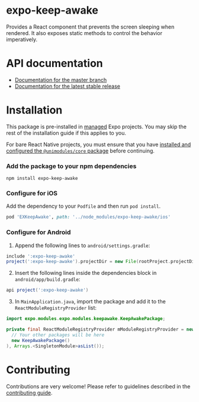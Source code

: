 # expo-keep-awake

Provides a React component that prevents the screen sleeping when rendered. It also exposes static methods to control the behavior imperatively.

# API documentation

- [Documentation for the master branch](https://github.com/expo/expo/blob/master/docs/pages/versions/unversioned/sdk/keep-awake.md)
- [Documentation for the latest stable release](https://docs.expo.io/versions/latest/sdk/keep-awake/)

# Installation

This package is pre-installed in [managed](https://docs.expo.io/versions/latest/introduction/managed-vs-bare/) Expo projects. You may skip the rest of the installation guide if this applies to you.

For bare React Native projects, you must ensure that you have [installed and configured the `@unimodules/core` package](https://github.com/unimodules/core) before continuing.

### Add the package to your npm dependencies

```
npm install expo-keep-awake
```

### Configure for iOS

Add the dependency to your `Podfile` and then run `pod install`.

```ruby
pod 'EXKeepAwake', path: '../node_modules/expo-keep-awake/ios'
```

### Configure for Android

1. Append the following lines to `android/settings.gradle`:

```gradle
include ':expo-keep-awake'
project(':expo-keep-awake').projectDir = new File(rootProject.projectDir, '../node_modules/expo-keep-awake/android')
```

2. Insert the following lines inside the dependencies block in `android/app/build.gradle`:
```gradle
api project(':expo-keep-awake')
```

3. In `MainApplication.java`, import the package and add it to the `ReactModuleRegistryProvider` list:
```java
import expo.modules.expo.modules.keepawake.KeepAwakePackage;
```
```java
private final ReactModuleRegistryProvider mModuleRegistryProvider = new ReactModuleRegistryProvider(Arrays.<Package>asList(
  // Your other packages will be here
  new KeepAwakePackage()
), Arrays.<SingletonModule>asList());
```

# Contributing

Contributions are very welcome! Please refer to guidelines described in the [contributing guide]( https://github.com/expo/expo#contributing).
